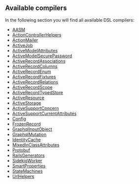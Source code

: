 ## Available compilers

In the following section you will find all available DSL compilers:

<!-- START_COMPILER_LIST -->
* [AASM](compiler_aasm.md)
* [ActionControllerHelpers](compiler_actioncontrollerhelpers.md)
* [ActionMailer](compiler_actionmailer.md)
* [ActiveJob](compiler_activejob.md)
* [ActiveModelAttributes](compiler_activemodelattributes.md)
* [ActiveModelSecurePassword](compiler_activemodelsecurepassword.md)
* [ActiveRecordAssociations](compiler_activerecordassociations.md)
* [ActiveRecordColumns](compiler_activerecordcolumns.md)
* [ActiveRecordEnum](compiler_activerecordenum.md)
* [ActiveRecordFixtures](compiler_activerecordfixtures.md)
* [ActiveRecordRelations](compiler_activerecordrelations.md)
* [ActiveRecordScope](compiler_activerecordscope.md)
* [ActiveRecordTypedStore](compiler_activerecordtypedstore.md)
* [ActiveResource](compiler_activeresource.md)
* [ActiveStorage](compiler_activestorage.md)
* [ActiveSupportConcern](compiler_activesupportconcern.md)
* [ActiveSupportCurrentAttributes](compiler_activesupportcurrentattributes.md)
* [Config](compiler_config.md)
* [FrozenRecord](compiler_frozenrecord.md)
* [GraphqlInputObject](compiler_graphqlinputobject.md)
* [GraphqlMutation](compiler_graphqlmutation.md)
* [IdentityCache](compiler_identitycache.md)
* [MixedInClassAttributes](compiler_mixedinclassattributes.md)
* [Protobuf](compiler_protobuf.md)
* [RailsGenerators](compiler_railsgenerators.md)
* [SidekiqWorker](compiler_sidekiqworker.md)
* [SmartProperties](compiler_smartproperties.md)
* [StateMachines](compiler_statemachines.md)
* [UrlHelpers](compiler_urlhelpers.md)
<!-- END_COMPILER_LIST -->
